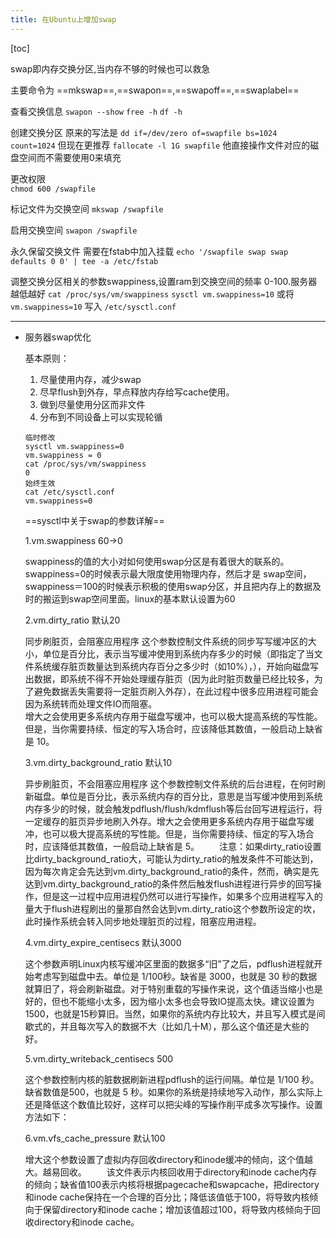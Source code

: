 ```yaml
---
title: 在Ubuntu上增加swap
---
```


[toc]

swap即内存交换分区,当内存不够的时候也可以救急

主要命令为 ==mkswap==,==swapon==,==swapoff==,==swaplabel==

查看交换信息 
`swapon --show` 
`free -h` 
`df -h` 

创建交换分区 
原来的写法是 `dd if=/dev/zero of=swapfile bs=1024 count=1024` 
但现在更推荐  `fallocate -l 1G swapfile` 他直接操作文件对应的磁盘空间而不需要使用0来填充

更改权限  
`chmod 600 /swapfile` 

标记文件为交换空间 
`mkswap /swapfile` 

启用交换空间 
`swapon /swapfile` 

永久保留交换文件 
需要在fstab中加入挂载 
`echo '/swapfile swap swap defaults 0 0' | tee -a /etc/fstab` 

调整交换分区相关的参数swappiness,设置ram到交换空间的频率 0-100.服务器越低越好
`cat /proc/sys/vm/swappiness`
`sysctl vm.swappiness=10` 或将 `vm.swappiness=10` 写入 `/etc/sysctl.conf`

-------------------------

- 服务器swap优化

    基本原则：
    1. 尽量使用内存，减少swap
    2. 尽早flush到外存，早点释放内存给写cache使用。
    3. 做到尽量使用分区而非文件
    4. 分布到不同设备上可以实现轮循

    ```
    临时修改
    sysctl vm.swappiness=0
    vm.swappiness = 0
    cat /proc/sys/vm/swappiness
    0
    始终生效
    cat /etc/sysctl.conf
    vm.swappiness=0
    ```

    ==sysctl中关于swap的参数详解==

    1.vm.swappiness 60->0

    swappiness的值的大小对如何使用swap分区是有着很大的联系的。swappiness=0的时候表示最大限度使用物理内存，然后才是 swap空间，swappiness＝100的时候表示积极的使用swap分区，并且把内存上的数据及时的搬运到swap空间里面。linux的基本默认设置为60

    2.vm.dirty_ratio 默认20

    同步刷脏页，会阻塞应用程序
    这个参数控制文件系统的同步写写缓冲区的大小，单位是百分比，表示当写缓冲使用到系统内存多少的时候（即指定了当文件系统缓存脏页数量达到系统内存百分之多少时（如10%），），开始向磁盘写出数据，即系统不得不开始处理缓存脏页（因为此时脏页数量已经比较多，为了避免数据丢失需要将一定脏页刷入外存），在此过程中很多应用进程可能会因为系统转而处理文件IO而阻塞。    
    增大之会使用更多系统内存用于磁盘写缓冲，也可以极大提高系统的写性能。但是，当你需要持续、恒定的写入场合时，应该降低其数值，一般启动上缺省是 10。

    3.vm.dirty_background_ratio 默认10

    异步刷脏页，不会阻塞应用程序
    这个参数控制文件系统的后台进程，在何时刷新磁盘。单位是百分比，表示系统内存的百分比，意思是当写缓冲使用到系统内存多少的时候，就会触发pdflush/flush/kdmflush等后台回写进程运行，将一定缓存的脏页异步地刷入外存。增大之会使用更多系统内存用于磁盘写缓冲，也可以极大提高系统的写性能。但是，当你需要持续、恒定的写入场合时，应该降低其数值，一般启动上缺省是 5。
　　注意：如果dirty_ratio设置比dirty_background_ratio大，可能认为dirty_ratio的触发条件不可能达到，因为每次肯定会先达到vm.dirty_background_ratio的条件，然而，确实是先达到vm.dirty_background_ratio的条件然后触发flush进程进行异步的回写操作，但是这一过程中应用进程仍然可以进行写操作，如果多个应用进程写入的量大于flush进程刷出的量那自然会达到vm.dirty_ratio这个参数所设定的坎，此时操作系统会转入同步地处理脏页的过程，阻塞应用进程。

    4.vm.dirty_expire_centisecs 默认3000

    这个参数声明Linux内核写缓冲区里面的数据多“旧”了之后，pdflush进程就开始考虑写到磁盘中去。单位是 1/100秒。缺省是 3000，也就是 30 秒的数据就算旧了，将会刷新磁盘。对于特别重载的写操作来说，这个值适当缩小也是好的，但也不能缩小太多，因为缩小太多也会导致IO提高太快。建议设置为 1500，也就是15秒算旧。当然，如果你的系统内存比较大，并且写入模式是间歇式的，并且每次写入的数据不大（比如几十M），那么这个值还是大些的好。

    5.vm.dirty_writeback_centisecs 500

    这个参数控制内核的脏数据刷新进程pdflush的运行间隔。单位是 1/100 秒。缺省数值是500，也就是 5 秒。如果你的系统是持续地写入动作，那么实际上还是降低这个数值比较好，这样可以把尖峰的写操作削平成多次写操作。设置方法如下：

    6.vm.vfs_cache_pressure 默认100
    
    增大这个参数设置了虚拟内存回收directory和inode缓冲的倾向，这个值越大。越易回收。
　　该文件表示内核回收用于directory和inode cache内存的倾向；缺省值100表示内核将根据pagecache和swapcache，把directory和inode cache保持在一个合理的百分比；降低该值低于100，将导致内核倾向于保留directory和inode cache；增加该值超过100，将导致内核倾向于回收directory和inode cache。


